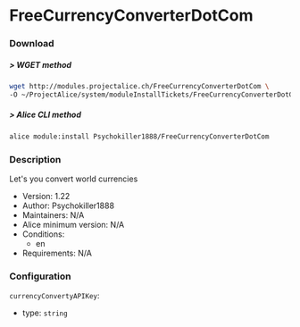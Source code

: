 # FreeCurrencyConverterDotCom

### Download

##### > WGET method
```bash
wget http://modules.projectalice.ch/FreeCurrencyConverterDotCom \
-O ~/ProjectAlice/system/moduleInstallTickets/FreeCurrencyConverterDotCom.install
```

##### > Alice CLI method
```bash
alice module:install Psychokiller1888/FreeCurrencyConverterDotCom
```

### Description
Let's you convert world currencies

- Version: 1.22
- Author: Psychokiller1888
- Maintainers: N/A
- Alice minimum version: N/A
- Conditions:
  - en
- Requirements: N/A


### Configuration

`currencyConvertyAPIKey`:
 - type: `string`
